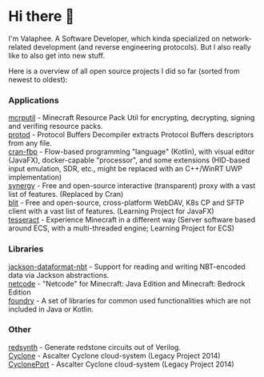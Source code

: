# Hi there 👋

I'm Valaphee. A Software Developer, which kinda specialized on network-related development (and reverse engineering protocols). But I also really like to also get into new stuff.

Here is a overview of all open source projects I did so far (sorted from newest to oldest):

### Applications
[mcrputil](https://github.com/valaphee/mcrputil) - Minecraft Resource Pack Util for encrypting, decrypting, signing and verifing resource packs.<br>
[protod](https://github.com/valaphee/protod) - Protocol Buffers Decompiler extracts Protocol Buffers descriptors from any file.<br>
[cran-fbp](https://github.com/valaphee/cran-fbp) - Flow-based programming "language" (Kotlin), with visual editor (JavaFX), docker-capable "processor", and some extensions (HID-based input emulation, SDR, etc., might be replaced with an C++/WinRT UWP implementation)<br>
[synergy](https://github.com/valaphee/synergy) - Free and open-source interactive (transparent) proxy with a vast list of features. (Replaced by Cran)<br>
[blit](https://github.com/valaphee/blit) - Free and open-source, cross-platform WebDAV, K8s CP and SFTP client with a vast list of features. (Learning Project for JavaFX)<br>
[tesseract](https://github.com/valaphee/tesseract) - Experience Minecraft in a different way (Server software based around ECS, with a multi-threaded engine; Learning Project for ECS)<br>

### Libraries
[jackson-dataformat-nbt](https://github.com/valaphee/jackson-dataformat-nbt) - Support for reading and writing NBT-encoded data via Jackson abstractions.<br>
[netcode](https://github.com/valaphee/netcode) - "Netcode" for Minecraft: Java Edition and Minecraft: Bedrock Edition<br>
[foundry](https://github.com/valaphee/foundry) - A set of libraries for common used functionalities which are not included in Java or Kotlin.<br>

### Other
[redsynth](https://github.com/valaphee/redsynth) - Generate redstone circuits out of Verilog.<br>
[Cyclone](https://github.com/valaphee/Cyclone) - Ascalter Cyclone cloud-system (Legacy Project 2014)<br>
[CyclonePort](https://github.com/valaphee/Cyclone) - Ascalter Cyclone cloud-system (Legacy Project 2014)<br>
